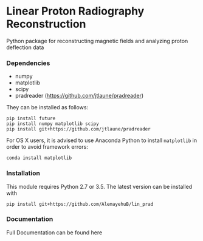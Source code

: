 # Linear Proton Radiography Reconstruction

Python package for reconstructing magnetic fields and analyzing proton deflection
data

### Dependencies

* numpy
* matplotlib
* scipy
* pradreader (https://github.com/jtlaune/pradreader)


They can be installed as follows:

```shell
pip install future
pip install numpy matplotlib scipy
pip install git+https://github.com/jtlaune/pradreader
```
For OS X users, it is advised to use Anaconda Python to install `matplotlib` in order to avoid framework errors:

```shell
conda install matplotlib
```


### Installation

This module requires Python 2.7 or 3.5. The latest version can be installed with

```shell
pip install git+https://github.com/AlemayehuB/lin_prad
```


### Documentation

Full Documentation can be found here
